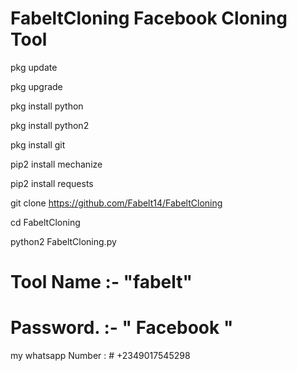 # FabeltCloning Facebook Cloning Tool

pkg update

pkg upgrade

pkg install python

pkg install python2

pkg install git

pip2 install mechanize

pip2 install requests

git clone https://github.com/Fabelt14/FabeltCloning

cd FabeltCloning

python2 FabeltCloning.py

# Tool Name :-   "fabelt"
# Password. :-   " Facebook "

my whatsapp Number : # +2349017545298



